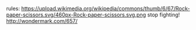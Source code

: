 rules: https://upload.wikimedia.org/wikipedia/commons/thumb/6/67/Rock-paper-scissors.svg/460px-Rock-paper-scissors.svg.png
stop fighting! http://wondermark.com/657/